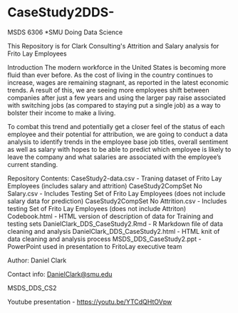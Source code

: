 # CaseStudy2DDS-

MSDS 6306
*SMU Doing Data Science

This Repository is for Clark Consulting's Attrition and Salary analysis for Frito Lay Employees

Introduction
The modern workforce in the United States is becoming more fluid than ever before. As the cost of living in the country continues to increase, wages are remaining stagnant, as reported in the latest economic trends. A result of this, we are seeing more employees shift between companies after just a few years and using the larger pay raise associated with switching jobs (as compared to staying put a single job) as a way to bolster their income to make a living.

To combat this trend and potentially get a closer feel of the status of each employee and their potential for attribution, we are going to conduct a data analysis to identify trends in the employee base job titles, overall sentiment as well as salary with hopes to be able to predict which employee is likely to leave the company and what salaries are associated with the employee’s current standing. 

Repository Contents:
CaseStudy2-data.csv - Traning dataset of Frito Lay Employees (includes salary and attrition)
CaseStudy2CompSet No Salary.csv - Includes Testing Set of Frito Lay Employees (does not include salary data for prediction)
CaseStudy2CompSet No Attrition.csv - Includes testing Set of Frito Lay Employees (does not include Attriton)
Codebook.html - HTML version of description of data for Training and testing sets
DanielClark_DDS_CaseStudy2.Rmd - R Markdown file of data cleaning and analysis
DanielClark_DDS_CaseStudy2.html - HTML knit of data cleaning and analysis process
MSDS_DDS_CaseStudy2.ppt - PowerPoint used in presentation to FritoLay executive team


Author: Daniel Clark


Contact info: DanielClark@smu.edu 


MSDS_DDS_CS2


Youtube presentation - https://youtu.be/YTCdQHtOVpw
